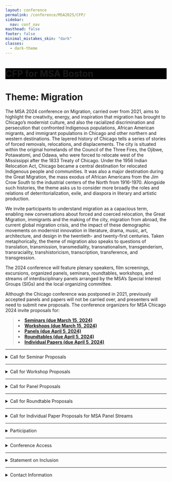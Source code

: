 ```yaml
---
layout: conference
permalink: /conference/MSA2025/CFP/
sidebar:
  nav: conf_nav
masthead: false
footer: false
minimal_mistakes_skin: "dark"
classes:
  - dark-theme
---
```


<body>
 
<!--
<div class="post">
                <p><strong>CFP for the Modernist Studies Association’s Annual Conference</strong></p>

<p><strong>MIGRATION</strong></p>

<p><strong>Check back again soon on this page for the MSA 2024 Chicago conference Call for Papers.</strong></p>
-->
<div class="CFP-full">
<div class="CFP-body">

<div class="page__hero--overlay"
style="background-color: #000; background-image: radial-gradient(rgba(0, 0, 0, 0.25), rgba(0, 0, 0, 0.75)), url(/msa/conference/MSA2025/assets/subway_2022.jpeg);">
	<div class="wrapper">
	  <h1 id="page-title" class="page__title" itemprop="headline">       
		  CFP for MSA Boston       
	  </h1> 
	</div>
</div>

<p>
</p>


<h1>Theme: Migration</h1>
<!--
<h2>
<p>Chicago, IL, November 7-10, 2024</p>
</h2>
-->

<p>The MSA 2024 conference on Migration, carried over from 2021, aims to highlight the creativity, energy, and inspiration that migration has brought to Chicago’s modernist culture, and also the racialized discrimination and persecution that confronted Indigenous populations, African American migrants, and immigrant populations in Chicago and other northern and western destinations. The layered history of Chicago tells a series of stories of forced removals, relocations, and displacements. The city is situated within the original homelands of the Council of the Three Fires, the Ojibwe, Potawatomi, and Odawa, who were forced to relocate west of the Mississippi after the 1833 Treaty of Chicago. Under the 1956 Indian Relocation Act, Chicago became a central destination for relocated Indigenous people and communities. It was also a major destination during the Great Migration, the mass exodus of African Americans from the Jim Crow South to the industrial centers of the North from 1916-1970. Alongside such histories, the theme asks us to consider more broadly the roles and relations of deterritorialization, exile, and diaspora in literary and artistic production. 
</p>

<p> We invite participants to understand migration as a capacious term, enabling new conversations about forced and coerced relocation, the Great Migration, immigrants and the making of the city, migration from abroad, the current global migration crisis, and the impact of these demographic movements on modernist innovation in literature, drama, music, art, architecture, and design in the twentieth- and twenty-first centuries. Taken metaphorically, the theme of migration also speaks to questions of translation, transmission, transmediality, transnationalism, transgenderism, transraciality, transhistoricism, transcription, transference, and transgression. 
</p>
 
<p>The 2024 conference will feature plenary speakers, film screenings, excursions, organized panels, seminars, roundtables, workshops, and streams of interdisciplinary panels arranged by the MSA’s Special Interest Groups (SIGs) and the local organizing committee.  
</p>

<p>Although the Chicago conference was postponed in 2021, previously accepted panels and papers will not be carried over, and presenters will need to submit new proposals. The conference organizers for MSA Chicago 2024 invite proposals for:
<blockquote fontsize="16px";>
	<strong>
	<li>
		<a href="#p1">Seminars (due March 15, 2024)</a>
	</li>
	<li>
		<a href="#p2">Workshops (due March 15, 2024)</a>
	</li>
	<li>
		<a href="#p3">Panels (due April 5, 2024)</a>
	</li>
	<li>
		<a href="#p4">Roundtables (due April 5, 2024)</a>
	</li>
		<li>
		<a href="#p5">Individual Papers (due April 5, 2024) </a>
	</li>
	</strong>
</blockquote>
<hr>
<details closed>
	<summary class="CFP-summary" id="p1">Call for Seminar Proposals</summary>
		<div class="description">
<p>Seminars are a central feature of the MSA conference. They are longer sessions of no more than 12 participants, designed to generate lively exchange and facilitate future collaborations. Each participant writes a brief position paper (5-7 pages) that is pre-circulated and read by all participants prior to the conference. Participants sign up for seminars on a first-come, first-served basis when registering for the conference.
</p>

<p>Seminar Topics: There are no limits on topics, but past experience has shown that the more clearly defined the topic and the more guidance provided by the leader, the more productive the ensuing discussion. “Clearly defined” should not be confused with “narrow,” as extremely narrow seminar topics tend to exclude many potential participants. To review past seminar topics, go to the <a href="/msa/conference/archive.html">Conference Archives</a> on the MSA website, click the link to a prior conference, and then click on “Conference Schedule” or “Conference Program.” You will find seminars listed along with panels and other events.</p>

<p><a href="https://msa2024.exordo.com/">Click here to submit Seminar Proposals</a> by Friday March 15, 2024. Please provide a 300-word description of the seminar purpose and format. Seminar leaders’ bios are limited to 100 words. </p>
		</div>
</details>
<hr>
<details closed>
	<summary class="CFP-summary" id="p2">Call for Workshop Proposals</summary>
		<div class="description">
<p>Workshops can take the form of discussions, presentations, and hands-on demonstrations. Past workshops have focused on topics such as collaboration, book making, publishing, teaching, the job market, mid-career challenges and opportunities, research and the liberal arts college, and alternative/non-academic jobs, and how best to ensure the future of the profession. Participation in a workshop does not preclude participation in other aspects of the conference.
</p>

<p> 
Workshops are participatory in format and can be either 90 or 120 minutes in length. They may be led by one person or by a panel of experts. Participants will register for workshops at the same time as conference registration.
</p>

<p><a href="https://msa2024.exordo.com/">Click here to submit Workshop Proposals</a> by Friday March 15, 2024. Please include a 300-word description of the workshop purpose and format. Participants’ bios are limited to 100 words.</p>
		</div>
</details>
<hr>
<details closed>
	<summary class="CFP-summary" id="p3">Call for Panel Proposals</summary>
		<div class="description">
<p>Panels are designed to expand research and debate on a topic or theme and present a clear rationale for the papers’ collective goal. Keep in mind that topics are not limited to the conference theme. Please be sure to characterize in your proposal what each paper contributes individually and how it fits into a cohesive session.
</p>
<blockquote>
	<li>We encourage interdisciplinary panels and generally discourage panels on single authors.
	</li>
	<li>In order to allow for discussion, preference will be given to panels with three participants 
	(20 minutes each), though panels of four will be considered (15 minutes each).
	</li>
	<li>Panels composed entirely of participants from a single department at a single institution 
	are not likely to be accepted.
	</li>
	<li>The MSA encourages panels comprising scholars from a diverse range of institutions and of
	 various ranks, including graduate students, postdoctoral fellows, contingent faculty, and 
	 independent scholars.
	</li>
	<li>Please elect an appropriate chair for your panel if possible and include this information as 
	part of your proposal. Otherwise, the program committee wil help recruit a chair for you.
	</li>
</blockquote>
<p><a href="https://msa2024.exordo.com/">Click here to submit Panel Proposals</a> by Friday April 5, 2024. Please include a list of participants, paper titles, and a 300-500-word abstract of the session. Author bios are limited to 100 words.</p>
		</div>
</details>
<hr>
<details closed>
	<summary class="CFP-summary" id="p4">Call for Roundtable Proposals</summary>
		<div class="description">
<p>All topics will be considered for roundtable discussions. Unlike panels, which generally feature a sequence of 15-20-minute talks followed by questions, roundtables gather a group of participants around a shared concern in order to generate discussion among the participants and with the audience. Instead of delivering full-length papers, presenters are asked to deliver short position statements (5-8 minutes) that respond to questions distributed in advance by the organizer, or to take turns responding to prompts from the moderator, or take a more experimental approach to the format. The bulk of the session should be devoted to discussion. No paper titles are listed in the program, only the names of participants and an abstract describing the goals of the session.
</p>

<p>Please bear in mind these guidelines:
</p>
<blockquote>
	<li>Roundtables may feature as many as 6 speakers but are more likely to be accepted if 
	they include 4 or 5.
	</li>
	<li>Roundtable organizers should discourage participants from writing formal papers and
	 to be as brief and concise as possible, ideally speaking for no more than 5 minutes at a 
	 time in order to facilitate discussion.
	</li>
	<li>We particularly welcome roundtables that include participants from multiple disciplines,
	 and we discourage roundtables on single authors.
	</li>
	<li>The MSA encourages roundtables comprising scholars from a diverse range of institutions
	 and of various ranks, including graduate students, postdoctoral fellows, contingent faculty, 
	 and independent scholars.
	</li>
	<li>Roundtables composed entirely of participants from a single department at a single 
	institution are not likely to be accepted.
	</li>
	<li>Roundtable organizers should identify a chair and include this information with their proposals.
	</li>
</blockquote>
<p><a href="https://msa2024.exordo.com/">Click here to submit Roundtable Proposals</a> by Friday April 5, 2024. Please include a list of participants and a 300-500-word abstract of the session. Participants’ bios are limited to 100 words each. </p>
		</div>
</details>
<hr>
<details closed>
	<summary class="CFP-summary" id="p5">Call for Individual Paper Proposals for MSA Panel Streams</summary>
		<div class="description">
<p>Individual paper proposals must speak directly to one of this year’s streams, described below. The MSA program committee and MSA Special Interest Groups in charge of the streams will compose panels and roundtables from the individual papers.</p>
<p><a href="https://msa2024.exordo.com/">Click here to submit individual Paper Proposals</a> for panel streams by April 5, 
2024. Please include a 300-word abstract of the paper. Author bios are limited to
 100 words. </p>
		<details closed>
			<summary class="stream-title">Modernism and the Environment Stream: Migration, Modernization, and Environmental Change</summary>
				<div class="description">
			<p>This stream invites papers on the intersections of migration, modernization, and environmental change in modernist literatures and aesthetics. How do modernist aesthetic practices register, illuminate, or obfuscate the role of environmental degradation and injustice in human migrations of the long twentieth century? How do the environmental aesthetics of migrant or transnational authors enrich or unsettle Eurocentric modernist frameworks? How do modernist ideologies, infrastructures, or aesthetics inform current representations of climate migration? How has ecocritical modernist scholarship migrated across media and beyond traditional methodologies to engage with environmental history, decolonial studies, or critical studies of race, gender, sexuality, disability, and beyond?
		</p>
				</div>
		</details>

		<details closed>
			<summary class="stream-title">Modernism and Film Stream: Cinema and Modernism</summary>
			<p>The advent of cinema coincided with the rise of modernism in the arts; yet film historians 
			and modernists have generated their own genealogies of the modern grounded in different, sometimes conflicting theoretical and historical traditions. Informed by this interdisciplinary background,the Film and Modernism stream will explore the history and theory of cinema through its interconnections with other media while remaining anchored in the aesthetics of moving images and the generic specificity of film art. 
		</p>
		</details>
		<details closed>
			<summary class="stream-title">Critical Race Studies Stream: Displacement, Transplantation, and Finding Home</summary>
				<div class="description">
			<p>We seek to demonstrate the ways in which people of color and colonized peoples have resisted white supremacist “un-homing” and found agency in constructing new homes and forging new communities. How does modernism reflect the historical and contemporary experiences of coerced migration for indigenous, Black, and colonized peoples? How do writers, artists, and thinkers from marginalized communities depict the reclaiming of original homelands, imagine the formation of new homelands, the generation of–and reconstruction of–communities and kinships, and conceptualize the “home,” “homelessness,” and “re-homing”?
			</p> 
				</div>
		</details>

		<details closed>
			<summary class="stream-title">Modernism and Pedagogy Stream</summary>
				<div class="description">
			<p>We invite papers that address pedagogical concerns: approaches to teaching modernist texts in all types of courses (literature surveys; first-year writing; basic writing; modernist novel, etc.); how modernist studies connects to other disciplines in the classroom, such as creative writing, composition studies, or women's & gender studies, to name a few; the pedagogies in and of modernist texts/artists; as well as modernism’s place(s) in the history of pedagogy/education. We are also very interested in revealing the connection between pedagogy and scholarship -- how do we articulate this relationship? Lastly, we hope papers will address the lived conditions of our teaching labor, with institutional pressures and constraints both demanding creativity in our pedagogy as it potentially creates limits.
		</p>
				</div>
		</details>

		<details closed>
			<summary class="stream-title">Intersectional Feminist and Queer Praxis Stream: Queer, Trans, and Feminist Intersections + Interventions</summary>
				<div class="description">
			<p>This stream will feature papers, panels, and other presentations exploring the relationship 
			among feminism, queer studies, and modernism. Of particular interest are examinations of how 
			queer studies and feminism intersect and intervene within modernist studies in a moment when 
			such approaches are under surveillance, threat, and attack. Possible topics may include new 
			readings of key feminist, queer, and/or trans modernist figures and works; queer, trans, and/or
			feminist contributions that revisit and revitalize more traditional texts; methodologies and 
			theoretical approaches informed by feminist, queer, and/or trans positionalities and politics; 
			and embodied queer, trans, and/or feminist representations within modernist studies and/or the academy.
		</p>
			</div>
		</details>
	</div>

		<details closed>
			<summary class="stream-title">Chicago Stream: Modernism/Modernity's Chicago</summary>
				<div class="description">
			<p>This stream invites papers that deal with any aspect of modernism or modernity as it relates to the midwestern metropolis. Home to continually new waves of migrants, Chicago was (and is) a place marked by constant change and multitudinous movements. As the birthplace of important modernist magazines like Poetry and The Little Review, early 20th-century Chicago was at the center of literary and artistic innovations in music, art, theatre, film, activism, and architecture -- and attracted well-known figures such as Carl Sandburg, Gwendolyn Brooks, Richard Wright, Charlie Chaplin, Ida B. Wells, Jane Addams, Floyd Dell, and Frank Lloyd Wright, who all lived and worked in Chicago for parts of their careers. Papers for this stream may consider the importance of Chicago as a site of modernist transformation and exchange, but also as a locus of modernity. From skyscrapers to settlement houses, from railroads to community organizations, the city of Chicago has been shaped by infrastructures of modernity, which have in turn exerted an influence on city inhabitants, writers, and artists alike. Approaches to this stream could derive from many directions, including aesthetics, science, journalism, testimony, psychology, economy, urban planning, public health, and sociology.
			</p>
				</div>
		</details>
		<p>
		</p>
</details>
<hr>
</p>
<details closed>
	<summary class="CFP-summary">Participation</summary>
		<div class="description">
<p>So as to involve as many people as possible as active participants, the MSA limits appearances
 on the program to one in each category below:
 </p>
 <blockquote>
	<li>Seminar, either as leader or as participant
	</li>
	<li>Panel or roundtable, as participant (you may also chair a different panel or roundtable)
	</li>
</blockquote>
<p>In other words, you may organize a seminar, present a paper on a panel, and register for a workshop, but you may not 
 present two papers on panels or roundtables.
</p>
<p>MSA rules do not allow panel or roundtable organizers to chair their own session if they are 
also presenting a paper or making substantive remarks in the session; the session chair must be
 someone who is otherwise not presenting.
</p>
<p>All who attend the MSA conference must be members of the organization with dues paid for 
2024-25 (MSA membership runs from July 1 until June 30 each year) and with any past dues paid 
in full. For information on MSA, please check the <a href="/msa/index.html">Association website.</a>
</p>
		</div>
</details>
<hr>
<details closed>
	<summary class="CFP-summary">Conference Access</summary>
		<div class="description">
<p>The MSA is committed to ensuring that all conference registrants will be able to 
participate in conference events. We ask that all conference attendees give thought 
to questions of access and work with the conference organizers to create an event that
 is welcoming to the entire community of participants.  Participants will upload copies
 of their papers to a secure drive prior to the conference to ensure equal access to 
 materials for all participants.
 </p>
		</div>
</details>
<hr>
<details closed>
	<summary class="CFP-summary">Statement on Inclusion</summary>
		<div class="description">
<p>The Modernist Studies Association supports the rights and dignity of all persons 
associated with our organization and conference. We hold that inclusivity, diversity, 
access, and equality are critical to the strength of our organization and the effectiveness
 of our academic mission. In the spirit of maintaining a welcoming and inclusive organization,
 we urge our participants to use individuals’ preferred names and pronouns when introducing 
 speakers and in citing their work or ideas.
 </p>
		</div>
</details>
<hr>
<details closed>
	<summary class="CFP-summary">Contact Information</summary>
		<div class="description">
<p>Questions about our upcoming conference?</p>
<u1><li>Contact <a href="msa2024chicago@gmail.com">msa2024chicago@gmail.com</a></li></u1>
<p>
</p>
<p>Questions about membership and registration?</p>
<u1><li>Contact Karen Weingarten at <a href="kweingarten@qc.cuny.edu">kweingarten@qc.cuny.edu</a></li></u1>
<p>
</p>
<p>Questions for the Program Committee?</p>
<u1><li>Contact Pardis Dabashi at <a href="kpdabashi@brynmawr.edu">pdabashi@brynmawr.edu</a></li></u1>
<p>
</p>
		</div>
</details>

</div>
</div>

</body>